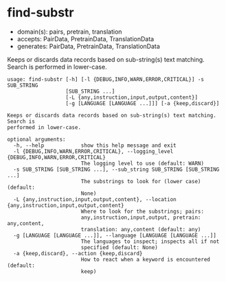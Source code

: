 # find-substr

* domain(s): pairs, pretrain, translation
* accepts: PairData, PretrainData, TranslationData
* generates: PairData, PretrainData, TranslationData

Keeps or discards data records based on sub-string(s) text matching. Search is performed in lower-case.

```
usage: find-substr [-h] [-l {DEBUG,INFO,WARN,ERROR,CRITICAL}] -s SUB_STRING
                   [SUB_STRING ...]
                   [-L {any,instruction,input,output,content}]
                   [-g [LANGUAGE [LANGUAGE ...]]] [-a {keep,discard}]

Keeps or discards data records based on sub-string(s) text matching. Search is
performed in lower-case.

optional arguments:
  -h, --help            show this help message and exit
  -l {DEBUG,INFO,WARN,ERROR,CRITICAL}, --logging_level {DEBUG,INFO,WARN,ERROR,CRITICAL}
                        The logging level to use (default: WARN)
  -s SUB_STRING [SUB_STRING ...], --sub_string SUB_STRING [SUB_STRING ...]
                        The substrings to look for (lower case) (default:
                        None)
  -L {any,instruction,input,output,content}, --location {any,instruction,input,output,content}
                        Where to look for the substrings; pairs:
                        any,instruction,input,output, pretrain: any,content,
                        translation: any,content (default: any)
  -g [LANGUAGE [LANGUAGE ...]], --language [LANGUAGE [LANGUAGE ...]]
                        The languages to inspect; inspects all if not
                        specified (default: None)
  -a {keep,discard}, --action {keep,discard}
                        How to react when a keyword is encountered (default:
                        keep)
```
